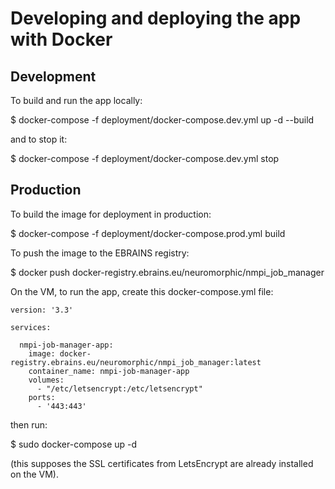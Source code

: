 # Developing and deploying the app with Docker

## Development

To build and run the app locally:

$ docker-compose -f deployment/docker-compose.dev.yml up -d --build

and to stop it:

$ docker-compose -f deployment/docker-compose.dev.yml stop


## Production

To build the image for deployment in production:

$ docker-compose -f deployment/docker-compose.prod.yml build

To push the image to the EBRAINS registry:

$ docker push docker-registry.ebrains.eu/neuromorphic/nmpi_job_manager

On the VM, to run the app, create this docker-compose.yml file:

```
version: '3.3'

services:

  nmpi-job-manager-app:
    image: docker-registry.ebrains.eu/neuromorphic/nmpi_job_manager:latest
    container_name: nmpi-job-manager-app
    volumes:
      - "/etc/letsencrypt:/etc/letsencrypt"
    ports:
      - '443:443'
```

then run:

$ sudo docker-compose up -d

(this supposes the SSL certificates from LetsEncrypt are already installed on the VM).

